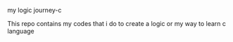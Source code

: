 <h>my logic journey-c</h>
<p>This repo contains my codes that i do to create a logic or my way to learn c language</p>
